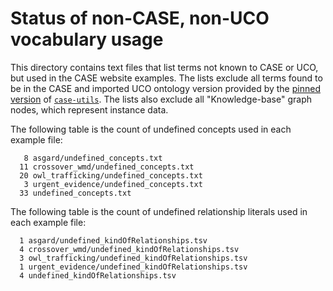 # Status of non-CASE, non-UCO vocabulary usage

This directory contains text files that list terms not known to CASE or UCO, but used in the CASE website examples.  The lists exclude all terms found to be in the CASE and imported UCO ontology version provided by the [pinned version](https://github.com/casework/CASE-Examples/blob/master/requirements.txt) of [`case-utils`](https://pypi.org/project/case-utils/).  The lists also exclude all "Knowledge-base" graph nodes, which represent instance data.

The following table is the count of undefined concepts used in each example file:

```
   8 asgard/undefined_concepts.txt
  11 crossover_wmd/undefined_concepts.txt
  20 owl_trafficking/undefined_concepts.txt
   3 urgent_evidence/undefined_concepts.txt
  33 undefined_concepts.txt
```

The following table is the count of undefined relationship literals used in each example file:

```
  1 asgard/undefined_kindOfRelationships.tsv
  4 crossover_wmd/undefined_kindOfRelationships.tsv
  3 owl_trafficking/undefined_kindOfRelationships.tsv
  1 urgent_evidence/undefined_kindOfRelationships.tsv
  4 undefined_kindOfRelationships.tsv
```

